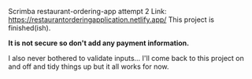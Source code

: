 Scrimba restaurant-ordering-app attempt 2
Link: https://restaurantorderingapplication.netlify.app/
This project is finished(ish).

**It is not secure so don't add any payment information.**

I also never bothered to validate inputs...
I'll come back to this project on and off and tidy things up but it all works for now.
